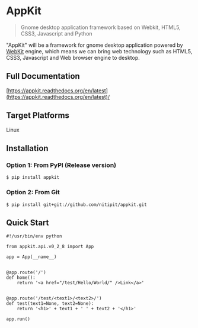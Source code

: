 AppKit
======

> Gnome desktop application framework based on Webkit, HTML5, CSS3,
> Javascript and Python

"AppKit" will be a framework for gnome desktop application powered by
[WebKit](http://www.webkit.org/) engine, which means we can bring web
technology such as HTML5, CSS3, Javascript and Web browser engine to
desktop.

Full Documentation
------------------

[https://appkit.readthedocs.org/en/latest](https://appkit.readthedocs.org/en/latest)/

Target Platforms
----------------

Linux

Installation
------------

### Option 1: From PyPI (Release version)

    $ pip install appkit

### Option 2: From Git

    $ pip install git+git://github.com/nitipit/appkit.git

Quick Start
-----------

    #!/usr/bin/env python

    from appkit.api.v0_2_8 import App

    app = App(__name__)


    @app.route('/')
    def home():
        return '<a href="/test/Hello/World/" />Link</a>'


    @app.route('/test/<text1>/<text2>/')
    def test(text1=None, text2=None):
        return '<h1>' + text1 + ' ' + text2 + '</h1>'

    app.run()
